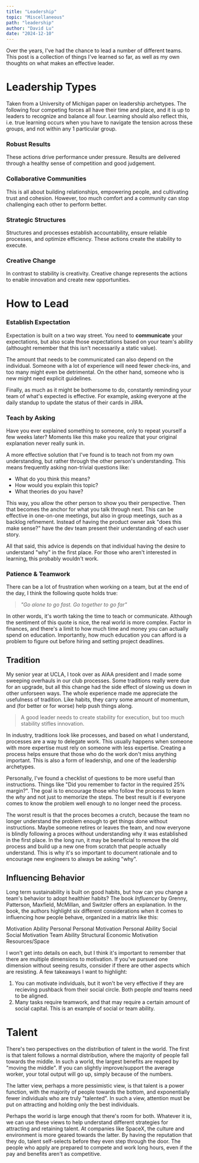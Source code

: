 ```yaml
---
title: "Leadership"
topic: "Miscellaneous"
path: "leadership"
author: "David Lu"
date: "2024-12-10"
---
```


Over the years, I've had the chance to lead a number of different teams. This post is a collection of things I've learned so far, as well as my own thoughts on what makes an effective leader. 


# Leadership Types

<v-divider></v-divider>

Taken from a University of Michigan paper on leadership archetypes. The following four competing forces all have their time and place, and it is up to leaders to recognize and balance all four. Learning should also reflect this, i.e. true learning occurs when you have to navigate the tension across these groups, and not within any 1 particular group. 

### Robust Results
These actions drive performance under pressure. Results are delivered through a healthy sense of competition and good judgement.

### Collaborative Communities
This is all about building relationships, empowering people, and cultivating trust and cohesion.  However, too much comfort and a community can stop challenging each other to perform better. 

### Strategic Structures
Structures and processes establish accountability, ensure reliable processes, and optimize efficiency. These actions create the stability to execute. 

### Creative Change
In contrast to stability is creativity. Creative change represents the actions to enable innovation and create new opportunities.



# How to Lead

<v-divider></v-divider>

### Establish Expectation

Expectation is built on a two way street. You need to **communicate** your expectations, but also scale those expectations based on your team's ability (althought remember that this isn't necessarily a static value). 

The amount that needs to be communicated can also depend on the individual. Someone with a lot of experience will need fewer check-ins, and too many might even be detrimental. On the other hand, someone who is new might need explicit guidelines. 

Finally, as much as it might be bothersome to do, constantly reminding your team of what's expected is effective. For example, asking everyone at the daily standup to update the status of their cards in JIRA.  

### Teach by Asking

Have you ever explained something to someone, only to repeat yourself a few weeks later? Moments like this make you realize that your original explanation never really sunk in. 

A more effective solution that I've found is to teach not from my own understanding, but rather through the other person's understanding. This means frequently asking non-trivial questions like:

* What do you think this means?
* How would you explain this topic?
* What theories do you have?

This way, you allow the other person to show you their perspective. Then that becomes the anchor for what you talk through next. This can be effective in one-on-one meetings, but also in group meetings, such as a backlog refinement. Instead of having the product owner ask "does this make sense?" have the dev team present their understanding of each user story. 

All that said, this advice is depends on that individual having the desire to understand "why" in the first place. For those who aren't interested in learning, this probably wouldn't work. 

### Patience & Teamwork

There can be a lot of frustration when working on a team, but at the end of the day, I think the following quote holds true: 

> *"Go alone to go fast. Go together to go far"*

In other words, it's worth taking the time to teach or communicate. Although the sentiment of this quote is nice, the real world is more complex. Factor in finances, and there's a limit to how much time and money you can actually spend on education. Importantly, how much education you can afford is a problem to figure out before hiring and setting project deadlines. 


## Tradition

My senior year at UCLA, I took over as AIAA president and I made some sweeping overhauls in our club processes. Some traditions really were due for an upgrade, but all this change had the side effect of slowing us down in other unforseen ways. The whole experience made me appreciate the usefulness of tradition. Like habits, they carry some amount of momentum, and (for better or for worse) help push things along. 

> A good leader needs to create stability for execution, but too much stability stifles innovation.

In industry, traditions look like processes, and based on what I understand, processes are a way to delegate work. This usually happens when someone with more expertise must rely on someone with less expertise. Creating a process helps ensure that those who do the work don't miss anything important. This is also a form of leadership, and one of the leadership archetypes.

Personally, I've found a checklist of questions to be more useful than instructions. Things like "Did you remember to factor in the required 25% margin?". The goal is to encourage those who follow the process to learn the *why* and not just to memorize the steps. The best result is if everyone comes to know the problem well enough to no longer need the process. 

The worst result is that the proces becomes a crutch, because the team no longer understand the problem enough to get things done without instructions. Maybe someone retires or leaves the team, and now everyone is blindly following a proces without understanding why it was established in the first place. In the long run, it may be beneficial to remove the old process and build up a new one from scratch that people actually understand. This is why it's so important to document rationale and to encourage new engineers to always be asking "why".


## Influencing Behavior

Long term sustainability is built on good habits, but how can you change a team's behavior to adopt healthier habits? The book *Influencer* by Grenny, Patterson, Maxfield, McMillan, and Switzler offers an explanation. In the book, the authors highlight six different considerations when it comes to influencing how people behave, organized in a matrix like this:

<v-card>
    <v-table density="compact">
        <thead>
            <tr>
                <th></th>
                <th>Motivation</th>
                <th>Ability</th>
            </tr>
        </thead>
        <tbody>
            <tr>
                <td>Personal</td>
                <td>Personal Motivation</td>
                <td>Personal Ability</td>
            </tr>
            <tr>
                <td>Social</td>
                <td>Social Motivation</td>
                <td>Team Ability</td>
            </tr>
            <tr>
                <td>Structural</td>
                <td>Economic Motivation</td>
                <td>Resources/Space</td>
            </tr>
        </tbody>
    </v-table>
</v-card>

<v-spacer></v-spacer>

I won't get into details on each, but I think it's important to remember that there are multiple dimensions to motivation. If you've pursued one dimension without seeing results, consider if there are other aspects which are resisting. A few takeaways I want to highlight:

1. You can motivate individuals, but it won't be very effective if they are recieving pushback from their social circle. Both people *and* teams need to be aligned.
2. Many tasks require teamwork, and that may require a certain amount of social capital. This is an example of social or team ability. 


# Talent

<v-divider></v-divider>

There's two perspectives on the distribution of talent in the world. The first is that talent follows a normal distribution, where the majority of people fall towards the middle. In such a world, the largest benefits are reaped by "moving the middle". If you can slightly improve/support the average worker, your total output will go up, simply because of the numbers. 

The latter view, perhaps a more pessimistic view, is that talent is a power function, with the majority of people towards the bottom, and exponentially fewer individuals who are truly "talented". In such a view, attention must be put on attracting and holding only the best individuals. 

Perhaps the world is large enough that there's room for both. Whatever it is, we can use these views to help understand different strategies for attracting and retaining talent. At companies like SpaceX, the culture and environment is more geared towards the latter. By having the reputation that they do, talent self-selects before they even step through the door. The people who apply are prepared to compete and work long hours, even if the pay and benefits aren't as competitive. 




